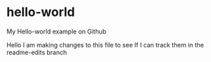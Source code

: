 # hello-world
My Hello-world example on Github

Hello I am making changes to this file to see If I can track them in the readme-edits branch
